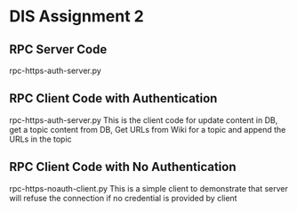 # DIS Assignment 2
## RPC Server Code
rpc-https-auth-server.py

## RPC Client Code with Authentication
rpc-https-auth-server.py
This is the client code for update content in DB, get a topic content from DB, Get URLs from Wiki for a topic and append the URLs in the topic

## RPC Client Code with No Authentication 
rpc-https-noauth-client.py
This is a simple client to demonstrate that server will refuse the connection if no credential is provided by client
